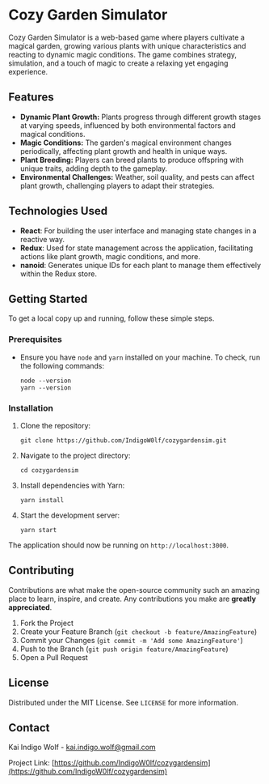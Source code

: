 # Cozy Garden Simulator

Cozy Garden Simulator is a web-based game where players cultivate a magical garden, growing various plants with unique characteristics and reacting to dynamic magic conditions. The game combines strategy, simulation, and a touch of magic to create a relaxing yet engaging experience.

## Features

- **Dynamic Plant Growth:** Plants progress through different growth stages at varying speeds, influenced by both environmental factors and magical conditions.
- **Magic Conditions:** The garden's magical environment changes periodically, affecting plant growth and health in unique ways.
- **Plant Breeding:** Players can breed plants to produce offspring with unique traits, adding depth to the gameplay.
- **Environmental Challenges:** Weather, soil quality, and pests can affect plant growth, challenging players to adapt their strategies.

## Technologies Used

- **React**: For building the user interface and managing state changes in a reactive way.
- **Redux**: Used for state management across the application, facilitating actions like plant growth, magic conditions, and more.
- **nanoid**: Generates unique IDs for each plant to manage them effectively within the Redux store.

## Getting Started

To get a local copy up and running, follow these simple steps.

### Prerequisites

- Ensure you have `node` and `yarn` installed on your machine. To check, run the following commands:

  ```
  node --version
  yarn --version
  ```

### Installation

1. Clone the repository:

   ```
   git clone https://github.com/IndigoW0lf/cozygardensim.git
   ```

2. Navigate to the project directory:

   ```
   cd cozygardensim
   ```

3. Install dependencies with Yarn:

   ```
   yarn install
   ```

4. Start the development server:

   ```
   yarn start
   ```

The application should now be running on `http://localhost:3000`.

## Contributing

Contributions are what make the open-source community such an amazing place to learn, inspire, and create. Any contributions you make are **greatly appreciated**.

1. Fork the Project
2. Create your Feature Branch (`git checkout -b feature/AmazingFeature`)
3. Commit your Changes (`git commit -m 'Add some AmazingFeature'`)
4. Push to the Branch (`git push origin feature/AmazingFeature`)
5. Open a Pull Request

## License

Distributed under the MIT License. See `LICENSE` for more information.

## Contact

Kai Indigo Wolf - kai.indigo.wolf@gmail.com

Project Link: [https://github.com/IndigoW0lf/cozygardensim](https://github.com/IndigoW0lf/cozygardensim)